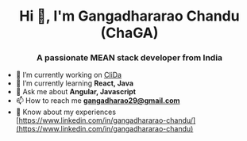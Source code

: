 <h1 align="center">Hi 👋, I'm Gangadhararao Chandu (ChaGA)</h1>
<h3 align="center">A passionate MEAN stack developer from India</h3>

- 🔭 I’m currently working on [CliDa](https://github.com/Gangadhararao29/CliDa2)
- 🌱 I’m currently learning **React, Java**
- 💬 Ask me about **Angular, Javascript**
- 📫 How to reach me **gangadharao29@gmail.com**
- 📄 Know about my experiences [https://www.linkedin.com/in/gangadhararao-chandu/](https://www.linkedin.com/in/gangadhararao-chandu)
